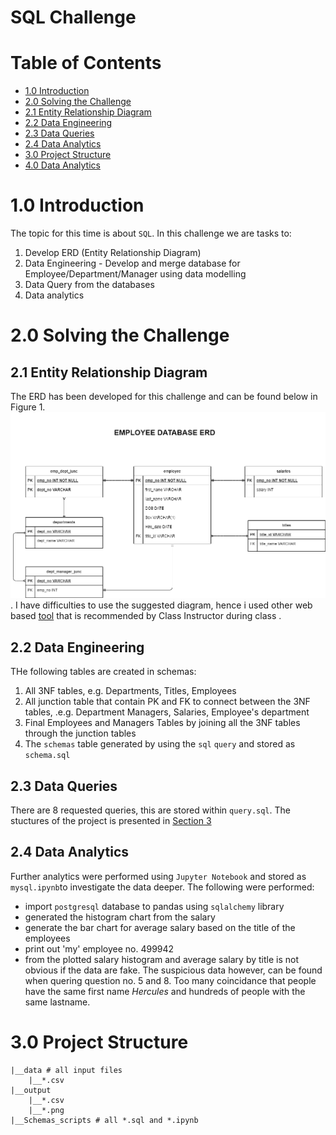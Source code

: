 # SQL Challenge

# Table of Contents
- [1.0 Introduction](#1-introduction)
- [2.0 Solving the Challenge](#2-solving-the-challenge)
-   [2.1 Entity Relationship Diagram](#2.1-Entity-Relationship-Diagram)
-   [2.2 Data Engineering](#2.2-Data-Engineering)
-   [2.3 Data Queries](#2.3-Data-Queries)
-   [2.4 Data Analytics](#2.4-Data-Analytics)
- [3.0 Project Structure](#3.0-roject-Structure)
- [4.0 Data Analytics](#4.0-Data-Analytics)

# 1.0 Introduction
The topic for this time is about `SQL`. In this challenge we are tasks to:
1. Develop ERD (Entity Relationship Diagram)
2. Data Engineering - Develop and merge database for Employee/Department/Manager using data modelling
3. Data Query from the databases
4. Data analytics

# 2.0 Solving the Challenge

## 2.1 Entity Relationship Diagram
The ERD has been developed for this challenge and can be found below in Figure 1.
![ERD for Employees/Managers/Departements](output\Employee_ERD.png). I have difficulties to use the suggested diagram, hence i used other web based [tool](https://app.diagrams.net/) that is recommended by Class Instructor during class .

## 2.2 Data Engineering
THe following tables are created in schemas:
1. All 3NF tables, e.g. Departments, Titles, Employees
2. All junction table that contain PK and FK to connect between the 3NF tables, .e.g. Department Managers, Salaries, Employee's department
3. Final Employees and Managers Tables by joining all the 3NF tables through the junction tables
4. The `schemas` table generated by using the `sql` `query` and stored as `schema.sql` 

## 2.3 Data Queries
There are 8 requested queries, this are stored within `query.sql`. The stuctures of the project is presented in [Section 3](#3.0-roject-Structure)

## 2.4 Data Analytics
Further analytics were performed using `Jupyter Notebook` and stored as `mysql.ipynb`to investigate the data deeper. The following were performed:
- import `postgresql` database to pandas using `sqlalchemy` library
- generated the histogram chart from the salary
- generate the bar chart for average salary based on the title of the employees
- print out 'my' employee no. 499942
- from the plotted salary histogram and average salary by title is not obvious if the data are fake. The suspicious data however, can be found when quering question no. 5 and 8. Too many coincidance that people have the same first name *Hercules* and hundreds of people with the same lastname. 

# 3.0 Project Structure
```
|__data # all input files
    |__*.csv
|__output
    |__*.csv
    |__*.png
|__Schemas_scripts # all *.sql and *.ipynb
```


